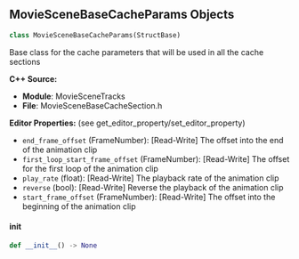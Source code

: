 ## MovieSceneBaseCacheParams Objects

```python
class MovieSceneBaseCacheParams(StructBase)
```

Base class for the cache parameters that will be used in all the cache sections

**C++ Source:**

- **Module**: MovieSceneTracks
- **File**: MovieSceneBaseCacheSection.h

**Editor Properties:** (see get_editor_property/set_editor_property)

- ``end_frame_offset`` (FrameNumber):  [Read-Write] The offset into the end of the animation clip
- ``first_loop_start_frame_offset`` (FrameNumber):  [Read-Write] The offset for the first loop of the animation clip
- ``play_rate`` (float):  [Read-Write] The playback rate of the animation clip
- ``reverse`` (bool):  [Read-Write] Reverse the playback of the animation clip
- ``start_frame_offset`` (FrameNumber):  [Read-Write] The offset into the beginning of the animation clip

<a id="unreal.MovieSceneBaseCacheParams.__init__"></a>

#### __init__

```python
def __init__() -> None
```

<a id="unreal.MovieSceneChaosCacheParams"></a>